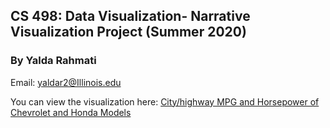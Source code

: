 ## CS 498: Data Visualization- Narrative Visualization Project (Summer 2020)

### By Yalda Rahmati

Email: yaldar2@Illinois.edu

You can view the visualization here: [City/highway MPG and Horsepower of Chevrolet and Honda Models](https://yaldar2.github.io/)
